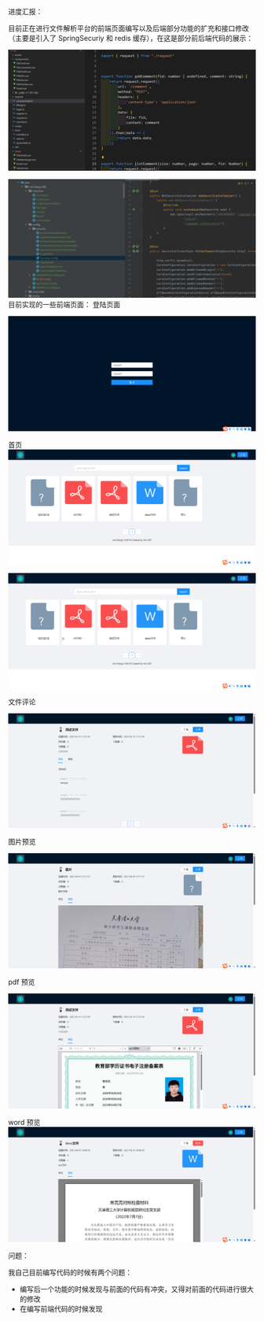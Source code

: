---
---
进度汇报：

目前正在进行文件解析平台的前端页面编写以及后端部分功能的扩充和接口修改（主要是引入了 SpringSecuriy 和 redis 缓存），在这是部分前后端代码的展示：

![](附件/image/常用软件配置_image_1.png)

![](附件/image/常用软件配置_image_2.png)
目前实现的一些前端页面：
登陆页面

![](附件/image/常用软件配置_image_3.png)

首页
![](附件/image/常用软件配置_image_4.png)

![](附件/image/常用软件配置_image_5.png)

文件评论

![](附件/image/常用软件配置_image_6.png)

图片预览

![](附件/image/常用软件配置_image_7.png)

pdf 预览

![](附件/image/常用软件配置_image_8.png)

word 预览
![](附件/image/常用软件配置_image_9.png)

问题：

我自己目前编写代码的时候有两个问题：
- 编写后一个功能的时候发现与前面的代码有冲突，又得对前面的代码进行很大的修改
- 在编写前端代码的时候发现